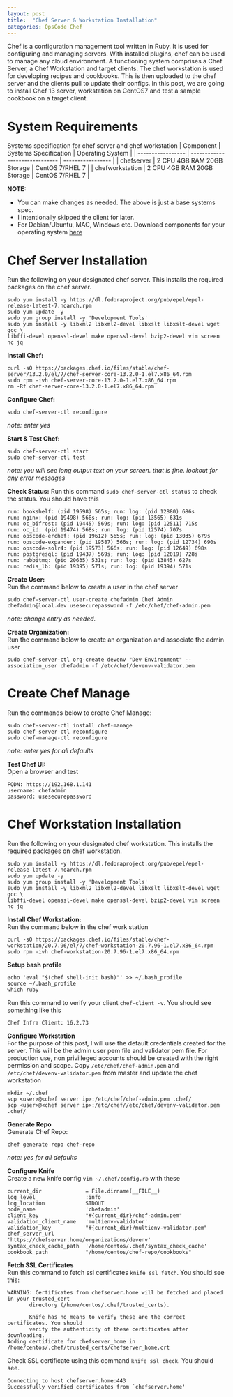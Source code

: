 ```yaml
---
layout: post
title:  "Chef Server & Workstation Installation"
categories: OpsCode Chef
---
```


Chef is a configuration management tool written in Ruby. It is used for configuring and managing servers. With installed plugins, chef can be used to manage any cloud environment. A functioning system comprises a Chef Server, a Chef Workstation and target clients.
The chef workstation is used for developing recipes and cookbooks. This is then uploaded to the chef server and the clients pull to update their configs.
In this post, we are going to install Chef 13 server, workstation on CentOS7 and test a sample cookbook on a target client.

# **System Requirements**
Systems specification for chef server and chef workstation
| Component         | Systems Specification          | Operating System  |
| ----------------- | ------------------------------ | ----------------- |
| chefserver        | 2 CPU  4GB RAM  20GB Storage   | CentOS 7/RHEL 7   |
| chefworkstation   | 2 CPU  4GB RAM  20GB Storage   | CentOS 7/RHEL 7   |

**NOTE:**
* You can make changes as needed. The above is just a base systems spec.
* I intentionally skipped the client for later.
* For Debian/Ubuntu, MAC, Windows etc. Download components for your operating system [here](https://downloads.chef.io/)

# **Chef Server Installation**
Run the following on your designated chef server. This installs the required packages on the chef server.
```
sudo yum install -y https://dl.fedoraproject.org/pub/epel/epel-release-latest-7.noarch.rpm
sudo yum update -y
sudo yum group install -y 'Development Tools'
sudo yum install -y libxml2 libxml2-devel libxslt libxslt-devel wget gcc \
libffi-devel openssl-devel make openssl-devel bzip2-devel vim screen nc jq
```
**Install Chef:**<br>
```
curl -sO https://packages.chef.io/files/stable/chef-server/13.2.0/el/7/chef-server-core-13.2.0-1.el7.x86_64.rpm
sudo rpm -ivh chef-server-core-13.2.0-1.el7.x86_64.rpm
rm -Rf chef-server-core-13.2.0-1.el7.x86_64.rpm
```
**Configure Chef:**<br>
```
sudo chef-server-ctl reconfigure
```
*note: enter yes*

**Start & Test Chef:**<br>
```
sudo chef-server-ctl start
sudo chef-server-ctl test
```
*note: you will see long output text on your screen. that is fine. lookout for any error messages*

**Check Status:** Run this command ```sudo chef-server-ctl status``` to check the status. You should have this
```
run: bookshelf: (pid 19598) 565s; run: log: (pid 12880) 686s
run: nginx: (pid 19498) 568s; run: log: (pid 13565) 631s
run: oc_bifrost: (pid 19445) 569s; run: log: (pid 12511) 715s
run: oc_id: (pid 19474) 568s; run: log: (pid 12574) 707s
run: opscode-erchef: (pid 19612) 565s; run: log: (pid 13035) 679s
run: opscode-expander: (pid 19587) 566s; run: log: (pid 12734) 690s
run: opscode-solr4: (pid 19573) 566s; run: log: (pid 12649) 698s
run: postgresql: (pid 19437) 569s; run: log: (pid 12019) 728s
run: rabbitmq: (pid 20635) 531s; run: log: (pid 13845) 627s
run: redis_lb: (pid 19395) 571s; run: log: (pid 19394) 571s
``` 
**Create User:**<br>
Run the command below to create a user in the chef server
```
sudo chef-server-ctl user-create chefadmin Chef Admin chefadmin@local.dev usesecurepassword -f /etc/chef/chef-admin.pem
```
*note: change entry as needed.*

**Create Organization:**<br>
Run the command below to create an organization and associate the admin user
```
sudo chef-server-ctl org-create devenv "Dev Environment" --association_user chefadmin -f /etc/chef/devenv-validator.pem
```

# **Create Chef Manage**
Run the commands below to create Chef Manage:
```
sudo chef-server-ctl install chef-manage 
sudo chef-server-ctl reconfigure 
sudo chef-manage-ctl reconfigure 
```
*note: enter yes for all defaults*

**Test Chef UI:**<br>
Open a browser and test
```
FQDN: https://192.168.1.141
username: chefadmin
password: usesecurepassword
```


# **Chef Workstation Installation**
Run the following on your designated chef workstation. This installs the required packages on chef workstation.
```
sudo yum install -y https://dl.fedoraproject.org/pub/epel/epel-release-latest-7.noarch.rpm
sudo yum update -y
sudo yum group install -y 'Development Tools'
sudo yum install -y libxml2 libxml2-devel libxslt libxslt-devel wget gcc \
libffi-devel openssl-devel make openssl-devel bzip2-devel vim screen nc jq
```
**Install Chef Workstation:**<br>
Run the command below in the chef work station
```
curl -sO https://packages.chef.io/files/stable/chef-workstation/20.7.96/el/7/chef-workstation-20.7.96-1.el7.x86_64.rpm
sudo rpm -ivh chef-workstation-20.7.96-1.el7.x86_64.rpm 
```

**Setup bash profile**<br>
```
echo 'eval "$(chef shell-init bash)"' >> ~/.bash_profile
source ~/.bash_profile
which ruby
```
Run this command to verify your client ```chef-client -v```. You should see something like this
```
Chef Infra Client: 16.2.73
```

**Configure Workstation**<br>
For the purpose of this post, I will use the default credentials created for the server. This will be the admin user pem file and validator pem file.
For production use, non privilleged accounts should be created with the right permission and scope.
Copy ```/etc/chef/chef-admin.pem``` and ```/etc/chef/devenv-validator.pem``` from master and update the chef workstation
```
mkdir ~/.chef
scp <user>@<chef server ip>:/etc/chef/chef-admin.pem .chef/
scp <user>@<chef server ip>:/etc/chef//etc/chef/devenv-validator.pem .chef/
```

**Generate Repo**<br>
Generate Chef Repo:
```
chef generate repo chef-repo
```
*note: yes for all defaults*

**Configure Knife**<br>
Create a new knife config ```vim ~/.chef/config.rb``` with these
```
current_dir              = File.dirname(__FILE__)
log_level                :info
log_location             STDOUT
node_name                'chefadmin'
client_key               "#{current_dir}/chef-admin.pem"
validation_client_name   'multienv-validator'
validation_key           "#{current_dir}/multienv-validator.pem"
chef_server_url          'https://chefserver.home/organizations/devenv'
syntax_check_cache_path  '/home/centos/.chef/syntax_check_cache'
cookbook_path            "/home/centos/chef-repo/cookbooks"
```

**Fetch SSL Certificates**<br>
Run this command to fetch ssl certificates ```knife ssl fetch```. You should see this:
```
WARNING: Certificates from chefserver.home will be fetched and placed in your trusted_cert
       directory (/home/centos/.chef/trusted_certs).
       
       Knife has no means to verify these are the correct certificates. You should
       verify the authenticity of these certificates after downloading.
Adding certificate for chefserver_home in /home/centos/.chef/trusted_certs/chefserver_home.crt
```
Check SSL certificate using this command ```knife ssl check```. You should see.
```
Connecting to host chefserver.home:443
Successfully verified certificates from `chefserver.home'
```

